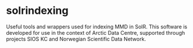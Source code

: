 # solrindexing
Useful tools and wrappers used for indexing MMD in SolR. This software is
developed for use in the context of Arctic Data Centre, supported through
projects SIOS KC and Norwegian Scientific Data Network.
